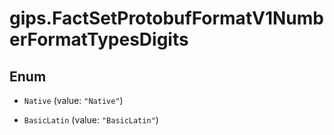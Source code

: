 # gips.FactSetProtobufFormatV1NumberFormatTypesDigits

## Enum


* `Native` (value: `"Native"`)

* `BasicLatin` (value: `"BasicLatin"`)


